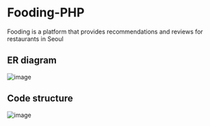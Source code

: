 # Fooding-PHP

Fooding is a platform that provides recommendations and reviews for restaurants in Seoul

## ER diagram
![image](https://user-images.githubusercontent.com/78165538/153903920-e452ba34-2f4b-4480-b4d4-70cac52d155e.png)

## Code structure
![image](https://user-images.githubusercontent.com/78165538/153904138-b39fbd81-8142-4807-964a-20110bb5cc34.png)
